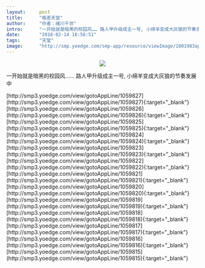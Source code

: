 ```yaml
---
layout:     post
title:      "格差天堂"
author:     "作者：绪川千世"
intro:      "一开始就是暗黑的校园风…… 路人甲升级成主一号, 小绵羊变成大灰狼的节奏发展中"
date:       "2018-02-14 16:56:51"
tags:       "天堂"
image:      "http://smp.yoedge.com/smp-app/resource/viewImage/1001983appline.png"
---
```

<div style="text-align: center">
<p><img src="http://smp.yoedge.com/smp-app/resource/viewImage/1001983appline.png"/></p>
</div>
<p class="post-meta">
<span>一开始就是暗黑的校园风…… 路人甲升级成主一号, 小绵羊变成大灰狼的节奏发展中</span>
</p>
[http://smp3.yoedge.com/view/gotoAppLine/1059827](http://smp3.yoedge.com/view/gotoAppLine/1059827){:target="_blank"}
[http://smp3.yoedge.com/view/gotoAppLine/1059826](http://smp3.yoedge.com/view/gotoAppLine/1059826){:target="_blank"}
[http://smp3.yoedge.com/view/gotoAppLine/1059825](http://smp3.yoedge.com/view/gotoAppLine/1059825){:target="_blank"}
[http://smp3.yoedge.com/view/gotoAppLine/1059824](http://smp3.yoedge.com/view/gotoAppLine/1059824){:target="_blank"}
[http://smp3.yoedge.com/view/gotoAppLine/1059823](http://smp3.yoedge.com/view/gotoAppLine/1059823){:target="_blank"}
[http://smp3.yoedge.com/view/gotoAppLine/1059822](http://smp3.yoedge.com/view/gotoAppLine/1059822){:target="_blank"}
[http://smp3.yoedge.com/view/gotoAppLine/1059821](http://smp3.yoedge.com/view/gotoAppLine/1059821){:target="_blank"}
[http://smp3.yoedge.com/view/gotoAppLine/1059820](http://smp3.yoedge.com/view/gotoAppLine/1059820){:target="_blank"}
[http://smp3.yoedge.com/view/gotoAppLine/1059819](http://smp3.yoedge.com/view/gotoAppLine/1059819){:target="_blank"}
[http://smp3.yoedge.com/view/gotoAppLine/1059818](http://smp3.yoedge.com/view/gotoAppLine/1059818){:target="_blank"}
[http://smp3.yoedge.com/view/gotoAppLine/1059817](http://smp3.yoedge.com/view/gotoAppLine/1059817){:target="_blank"}
[http://smp3.yoedge.com/view/gotoAppLine/1059816](http://smp3.yoedge.com/view/gotoAppLine/1059816){:target="_blank"}
[http://smp3.yoedge.com/view/gotoAppLine/1059815](http://smp3.yoedge.com/view/gotoAppLine/1059815){:target="_blank"}


